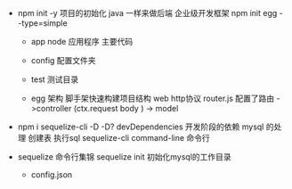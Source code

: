 - npm init -y  项目的初始化
  java 一样来做后端 企业级开发框架
  npm init egg --type=simple

  - app
    node 应用程序 主要代码
  - config 配置文件夹 
  - test 测试目录

  - egg 架构
    脚手架快速构建项目结构 
    web  http协议 
    router.js 配置了路由 
    ->controller (ctx.request body  ) 
    -> model 

- npm i sequelize-cli -D
  -D?  devDependencies 
  开发阶段的依赖 mysql 的处理 
  创建表 
  执行sql
  sequelize-cli command-line 命令行  

- sequelize 命令行集锦
  sequelize init 初始化mysql的工作目录 
    - config.json 